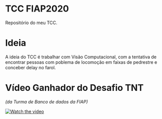 # TCC FIAP2020
 Repositório do meu TCC.

# Ideia
A ideia do TCC é trabalhar com Visão Computacional, com a tentativa de encontrar pessoas com poblema de locomoção em faixas de pedrestre e conceber delay no farol. 

# Vídeo Ganhador do Desafio TNT 
*(da Turma de Banco de dados da FIAP)*

[![Watch the video](https://i.ytimg.com/vi/pjuKMdqzU7c/hqdefault.jpg)](https://youtu.be/pjuKMdqzU7c)
